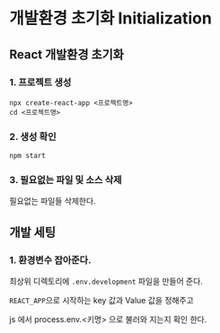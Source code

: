 # 개발환경 초기화 Initialization

## React 개발환경 초기화

### 1. 프로젝트 생성

```
npx create-react-app <프로젝트명>
cd <프로젝트명>
```

### 2. 생성 확인

```
npm start
```

### 3. 필요없는 파일 및 소스 삭제

필요없는 파일들 삭제한다.

## 개발 세팅

### 1. 환경변수 잡아준다.

최상위 디렉토리에 ```.env.development``` 파일을 만들어 준다.

```REACT_APP```으로 시작하는 key 값과 Value 값을 정해주고

js 에서 process.env.<키명> 으로 불러와 지는지 확인 한다.






